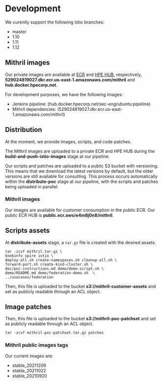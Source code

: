 # Development

We curently support the following Istio branches:
 - master
 - 1.10
 - 1.11
 - 1.12

## Mithril images
Our private images are available at [ECR](https://console.aws.amazon.com/ecr/home?region=us-east-1) and [HPE HUB](https://hub.docker.hpecorp.net/), respectively, 
**529024819027.dkr.ecr.us-east-1.amazonaws.com/mithril** and **hub.docker.hpecorp.net**.

For development purposes, we have the following images:

 - Jenkins pipeline: (hub.docker.hpecorp.net/sec-eng/ubuntu:pipeline)
 - Mithril dependencies: (529024819027.dkr.ecr.us-east-1.amazonaws.com/mithril)
	

## Distribution
At the moment, we provide images, scripts, and code patches.

The Mithril images are uploaded to a private ECR and HPE HUB during the **build-and-push-istio-images** stage at our pipeline. 

Our scripts and patches are uploaded to a public S3 bucket with versioning. This means that we download the latest versions by default, but the older versions are still available for consulting. This process occurs automatically within the **distribute-poc** stage at our pipeline, with the scripts and patches being uploaded in parallel. 

### Mithril images
Our images are available for customer consumption in the public ECR. Our public ECR HUB is **public.ecr.aws/e4m8j0n8/mithril**.

## Scripts assets

At **distribute-assets** stage, a `tar.gz` file is created with the desired assets.

``` 
tar -zcvf mithril.tar.gz \
bookinfo spire istio \
deploy-all.sh create-namespaces.sh cleanup-all.sh \ 
forward-port.sh create-kind-cluster.sh \ 
doc/poc-instructions.md demo/demo-script.sh \ 
demo/README.md demo/federation-demo.sh  \
../usecases/federation
```

Then, this file is uploaded to the bucket **s3://mithril-customer-assets** and set as publicly readable through an ACL object.

## Image patches

Then, this file is uploaded to the bucket **s3://mithril-poc-patchset** and set as publicly readable through an ACL object.

```
tar -zcvf mithril-poc-patchset.tar.gz patches
```

### Mithril public images tags

Our current images are:
- stable_20211209
- stable_20211022
- stable_20210920 
